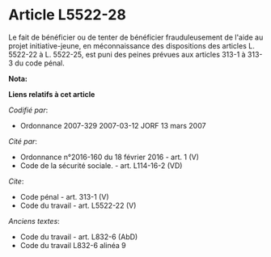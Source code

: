 # Article L5522-28

Le fait de bénéficier ou de tenter de bénéficier frauduleusement de l'aide au projet initiative-jeune, en méconnaissance des
dispositions des articles L. 5522-22 à L. 5522-25, est puni des peines prévues aux articles 313-1 à 313-3 du code pénal.

**Nota:**



**Liens relatifs à cet article**

_Codifié par_:

  - Ordonnance 2007-329 2007-03-12 JORF 13 mars 2007

_Cité par_:

  - Ordonnance n°2016-160 du 18 février 2016 - art. 1 (V)
  - Code de la sécurité sociale. - art. L114-16-2 (VD)

_Cite_:

  - Code pénal - art. 313-1 (V)
  - Code du travail - art. L5522-22 (V)

_Anciens textes_:

  - Code du travail - art. L832-6 (AbD)
  - Code du travail L832-6 alinéa 9
